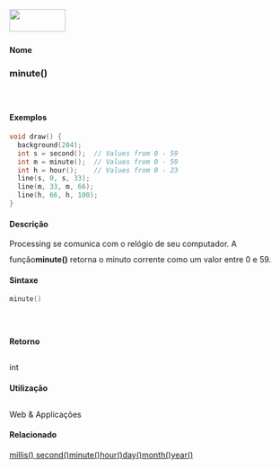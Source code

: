 <img height="40" src="../images/1pix.gif" width="100"/>
<img height="1" src="../images/1pix.gif" width="20"/>
<img height="1" src="../images/1pix.gif" width="555"/>

#### Nome
### minute()
<img height="25" src="../images/1pix.gif" width="1"/>

#### Exemplos

```pde
void draw() { 
  background(204); 
  int s = second();  // Values from 0 - 59 
  int m = minute();  // Values from 0 - 59 
  int h = hour();    // Values from 0 - 23 
  line(s, 0, s, 33); 
  line(m, 33, m, 66); 
  line(h, 66, h, 100); 
} 

```

#### Descrição
Processing se comunica com o relógio de seu computador. A função**minute()** retorna o minuto corrente como um valor entre 0 e 59.
<img height="25" src="../images/1pix.gif" width="1"/>

#### Sintaxe
```pde
minute()

```
<img height="25" src="../images/1pix.gif" width="1"/>

#### Retorno

	
int
<img height="25" src="../images/1pix.gif" width="1"/>

#### Utilização

	
Web & Applicações
<img height="25" src="../images/1pix.gif" width="1"/>

#### Relacionado
[millis() ](millis_)[second()](second_)[minute()](minute_)[hour()](hour_)[day()](day_)[month()](month_)[year()](year_)
